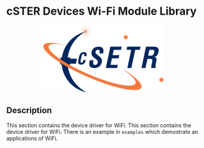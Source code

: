 # cSTER Devices Wi-Fi Module Library

<!-- Replace w/doxygen images -->
<!-- @image html cSTER_logo.png
@image latex cSTER_logo.png -->

<p align="center">
  <img src="../resources/images/cSTER_logo.png" />
</p>

## Description
This section contains the device driver for WiFi. This section contains the device driver for WiFi. There is an example in  `examples` which demostrate an applications of WiFi.
